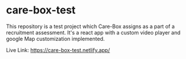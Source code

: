 # care-box-test

This repository is a test project which Care-Box assigns as a part of a recruitment assessment. It's a react app with a custom video player and google Map customization implemented.

Live Link: https://care-box-test.netlify.app/
